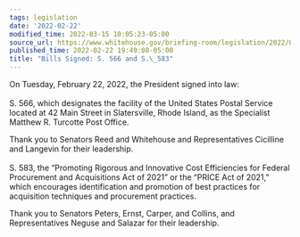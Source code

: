 ```yaml
---
tags: legislation
date: '2022-02-22'
modified_time: 2022-03-15 10:05:23-05:00
source_url: https://www.whitehouse.gov/briefing-room/legislation/2022/02/22/bills-signed-s-566-and-s-583/
published_time: 2022-02-22 19:49:08-05:00
title: "Bills Signed: S. 566 and S.\_583"
---
```

 
On Tuesday, February 22, 2022, the President signed into law:  
   
S. 566, which designates the facility of the United States Postal
Service located at 42 Main Street in Slatersville, Rhode Island, as the
Specialist Matthew R. Turcotte Post Office.

Thank you to Senators Reed and Whitehouse and Representatives Cicilline
and Langevin for their leadership.  
   
S. 583, the “Promoting Rigorous and Innovative Cost Efficiencies for
Federal Procurement and Acquisitions Act of 2021” or the “PRICE Act of
2021,” which encourages identification and promotion of best practices
for acquisition techniques and procurement practices.

Thank you to Senators Peters, Ernst, Carper, and Collins, and
Representatives Neguse and Salazar for their leadership.
